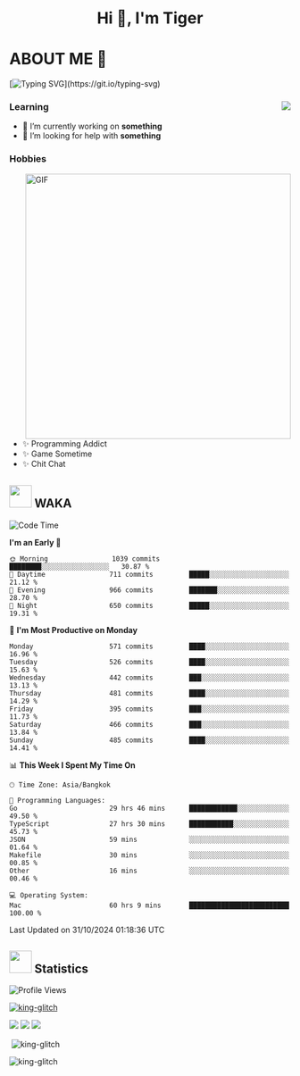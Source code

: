<h1 align="center">Hi 👋, I'm Tiger</h1>




# ABOUT ME 💬

[![Typing SVG](https://readme-typing-svg.herokuapp.com?color=22F771&vCenter=true&lines=A+perssionate+developer+from+nowhere.)](https://git.io/typing-svg)

<div>
 <img align="right" src="https://spotify-github-profile.vercel.app/api/view?uid=12129734423&cover_image=false&theme=default&bar_color=22d016&bar_color_cover=true" />
 <h3>Learning</h3>
 
 <ul>
  <li>🔭 I’m currently working on <b>something</b></li>
  <li>🤝 I’m looking for help with <b>something</b></li>
 </ul>
 
</div>
<div>
 <h3>Hobbies</h3>
 <img align="right" height="475px"  alt="GIF" src="https://i.pinimg.com/originals/1f/b7/db/1fb7dbee557e5ed509f7517da8a84d58.gif" />
 <ul>
  <li>✨ Programming Addict</li>
  <li>✨ Game Sometime</li>
  <li>✨ Chit Chat</li>
 </ul>
 
</div>



## <img height="40" src="https://raw.githubusercontent.com/innng/innng/master/assets/kyubey.gif"/> WAKA

<!--START_SECTION:waka-->
![Code Time](http://img.shields.io/badge/Code%20Time-2%2C743%20hrs%202%20mins-blue)

**I'm an Early 🐤** 

```text
🌞 Morning                1039 commits        ████████░░░░░░░░░░░░░░░░░   30.87 % 
🌆 Daytime                711 commits         █████░░░░░░░░░░░░░░░░░░░░   21.12 % 
🌃 Evening                966 commits         ███████░░░░░░░░░░░░░░░░░░   28.70 % 
🌙 Night                  650 commits         █████░░░░░░░░░░░░░░░░░░░░   19.31 % 
```
📅 **I'm Most Productive on Monday** 

```text
Monday                   571 commits         ████░░░░░░░░░░░░░░░░░░░░░   16.96 % 
Tuesday                  526 commits         ████░░░░░░░░░░░░░░░░░░░░░   15.63 % 
Wednesday                442 commits         ███░░░░░░░░░░░░░░░░░░░░░░   13.13 % 
Thursday                 481 commits         ████░░░░░░░░░░░░░░░░░░░░░   14.29 % 
Friday                   395 commits         ███░░░░░░░░░░░░░░░░░░░░░░   11.73 % 
Saturday                 466 commits         ███░░░░░░░░░░░░░░░░░░░░░░   13.84 % 
Sunday                   485 commits         ████░░░░░░░░░░░░░░░░░░░░░   14.41 % 
```


📊 **This Week I Spent My Time On** 

```text
🕑︎ Time Zone: Asia/Bangkok

💬 Programming Languages: 
Go                       29 hrs 46 mins      ████████████░░░░░░░░░░░░░   49.50 % 
TypeScript               27 hrs 30 mins      ███████████░░░░░░░░░░░░░░   45.73 % 
JSON                     59 mins             ░░░░░░░░░░░░░░░░░░░░░░░░░   01.64 % 
Makefile                 30 mins             ░░░░░░░░░░░░░░░░░░░░░░░░░   00.85 % 
Other                    16 mins             ░░░░░░░░░░░░░░░░░░░░░░░░░   00.46 % 

💻 Operating System: 
Mac                      60 hrs 9 mins       █████████████████████████   100.00 % 
```


 Last Updated on 31/10/2024 01:18:36 UTC
<!--END_SECTION:waka-->
## <img height="40" src="https://raw.githubusercontent.com/innng/innng/master/assets/kyubey.gif"/> Statistics
![Profile Views](https://komarev.com/ghpvc/?username=king-glitch)  

<p align="left"> 
 <a href="https://github.com/ryo-ma/github-profile-trophy">
  <img src="https://github-profile-trophy.vercel.app/?username=king-glitch&theme=dracula" alt="king-glitch" />
 </a> </p>

![](https://github-profile-summary-cards.vercel.app/api/cards/profile-details?username=king-glitch&theme=dracula)
![](https://github-profile-summary-cards.vercel.app/api/cards/stats?username=king-glitch&theme=dracula) 
![](https://github-profile-summary-cards.vercel.app/api/cards/productive-time?username=king-glitch&theme=dracula)


<p>&nbsp;<img align="center" src="https://github-readme-stats.vercel.app/api?username=king-glitch&theme=dracula" alt="king-glitch" /></p>

<p><img align="center" src="https://github-readme-streak-stats.herokuapp.com/?user=king-glitch&theme=dracula" alt="king-glitch" /></p>
